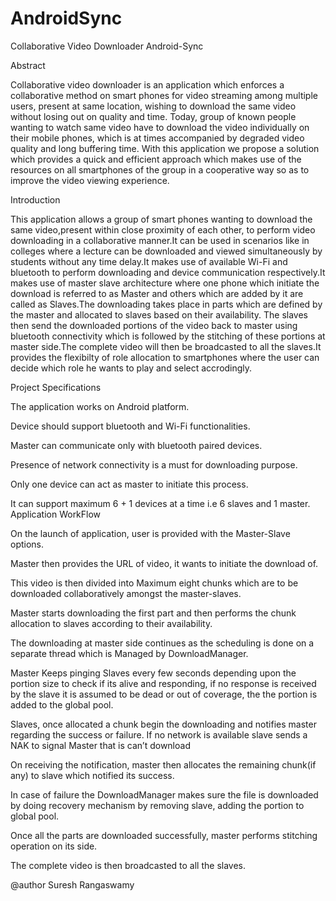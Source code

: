 AndroidSync
===========

Collaborative Video Downloader 
Android-Sync

Abstract

Collaborative video downloader is an application which enforces a collaborative method on smart phones for video streaming among multiple users, present at same location, wishing to download the same video without losing out on quality and time. Today, group of known people wanting to watch same video have to download the video individually on their mobile phones, which is at times accompanied by degraded video quality and long buffering time. With this application we propose a solution which provides a quick and efficient approach which makes use of the resources on all smartphones of the group in a cooperative way so as to improve the video viewing experience.

Introduction 

This application allows a group of smart phones wanting to download the same video,present within close proximity of each other, to perform video downloading in a collaborative manner.It can be used in scenarios like in colleges where a lecture can be downloaded and viewed simultaneously by students without any time delay.It makes use of available Wi-Fi and bluetooth to perform downloading and device communication respectively.It makes use of master slave architecture where one phone which initiate the download is referred to as Master and others which are added by it are called as Slaves.The downloading takes place in parts which are defined by the master and allocated to slaves based on their availability. The slaves then send the downloaded portions of the video back to master using bluetooth connectivity which is followed by the stitching of these portions at master side.The complete video will then be broadcasted to all the slaves.It provides the flexibilty of role allocation to  smartphones where the user can decide which role he wants to play and select accrodingly.

Project Specifications

The application works on Android platform.

Device should support bluetooth and Wi-Fi functionalities.

Master can communicate only with bluetooth paired devices.

Presence of network connectivity is a must for downloading purpose.

Only one device can act as master to initiate this process.

It can support maximum 6 + 1 devices at a time i.e 6 slaves and 1 master.
Application WorkFlow


On the launch of application, user is provided with the Master-Slave options.

Master then provides the URL of video, it wants to initiate the download of.

This video is then divided into Maximum eight chunks which are to be downloaded collaboratively amongst the master-slaves.

Master starts downloading the first part and then performs the chunk allocation to slaves according to their availability.

The downloading at master side continues as the scheduling is done on a separate thread which is Managed by DownloadManager.

Master Keeps pinging Slaves every few seconds depending upon the portion size to check if its alive and responding, if no response is received by the slave it is assumed to be dead or out of coverage, the the portion is added to the global pool.

Slaves, once allocated a chunk begin the downloading and notifies master regarding the success or failure. If no network is available slave sends a NAK to signal Master that is can’t download

On receiving the notification, master then allocates the remaining chunk(if any) to slave which  notified its success.

In case of failure the DownloadManager makes sure the file is downloaded by doing recovery mechanism by removing slave, adding the portion to global pool.

Once all the parts are downloaded successfully, master performs stitching operation on its side.

The complete video is then broadcasted to all the slaves.

@author
Suresh Rangaswamy






 


